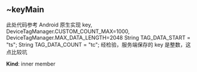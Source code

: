 <a name="module_miot/service/storage._convertParamsForThirdUserConfig..keyMain"></a>

## ~keyMain
此处代码参考 Android  原生实现
key, DeviceTagManager.CUSTOM_COUNT_MAX=1000, DeviceTagManager.MAX_DATA_LENGTH=2048
String TAG_DATA_START = "ts";  String TAG_DATA_COUNT = "tc";
经检验，服务端保存的 key 是整数，这点比较坑

**Kind**: inner member  
